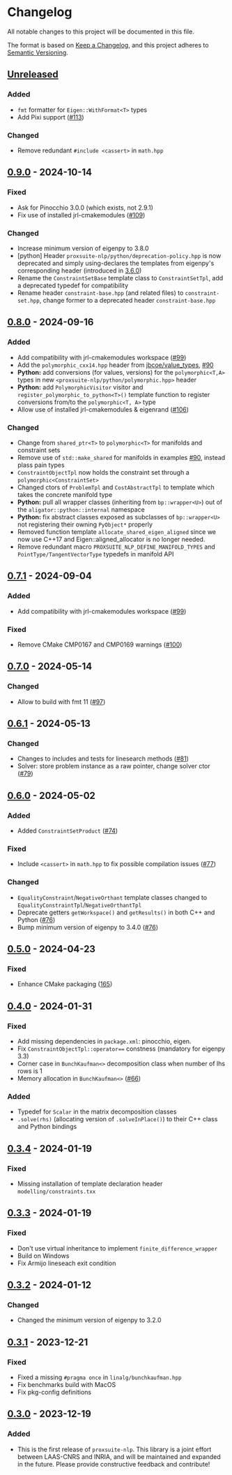 # Changelog

All notable changes to this project will be documented in this file.

The format is based on [Keep a Changelog](https://keepachangelog.com/en/1.0.0/),
and this project adheres to [Semantic Versioning](https://semver.org/spec/v2.0.0.html).

## [Unreleased]

### Added

- `fmt` formatter for `Eigen::WithFormat<T>` types
- Add Pixi support ([#113](https://github.com/Simple-Robotics/proxsuite-nlp/pull/113))

### Changed

- Remove redundant `#include <cassert>` in `math.hpp`

## [0.9.0] - 2024-10-14

### Fixed

* Ask for Pinocchio 3.0.0 (which exists, not 2.9.1)
* Fix use of installed jrl-cmakemodules ([#109](https://github.com/Simple-Robotics/proxsuite-nlp/pull/109))

### Changed

* Increase minimum version of eigenpy to 3.8.0
* [python] Header `proxsuite-nlp/python/deprecation-policy.hpp` is now deprecated and simply using-declares the templates from eigenpy's corresponding header (introduced in [3.6.0](https://github.com/stack-of-tasks/eigenpy/releases/tag/v3.6.0))
* Rename the `ConstraintSetBase` template class to `ConstraintSetTpl`, add a deprecated typedef for compatibility
* Rename header `constraint-base.hpp` (and related files) to `constraint-set.hpp`, change former to a deprecated header `constraint-base.hpp`

## [0.8.0] - 2024-09-16

### Added

* Add compatibility with jrl-cmakemodules workspace ([#99](https://github.com/Simple-Robotics/proxsuite-nlp/pull/99))
* Add the `polymorphic_cxx14.hpp` header from [jbcoe/value_types](https://github.com/jbcoe/value_types/blob/main/polymorphic_cxx14.h), [#90](https://github.com/Simple-Robotics/proxsuite-nlp/pull/90)
* **Python:** add conversions (for values, versions) for the `polymorphic<T,A>` types in new `<proxsuite-nlp/python/polymorphic.hpp>` header
* **Python:** add `PolymorphicVisitor` visitor and `register_polymorphic_to_python<T>()` template function to register conversions from/to the `polymorphic<T, A>` type
* Allow use of installed jrl-cmakemodules & eigenrand ([#106](https://github.com/Simple-Robotics/proxsuite-nlp/pull/106))

### Changed

* Change from `shared_ptr<T>` to `polymorphic<T>` for manifolds and constraint sets
* Remove use of `std::make_shared` for manifolds in examples [#90](https://github.com/Simple-Robotics/proxsuite-nlp/pull/90), instead plass pain types
* `ConstraintObjectTpl` now holds the constraint set through a `polymorphic<ConstraintSet>`
* Changed ctors of `ProblemTpl` and `CostAbstractTpl` to template which takes the concrete manifold type
* **Python:** pull all wrapper classes (inheriting from `bp::wrapper<U>`) out of the `aligator::python::internal` namespace
* **Python:** fix abstract classes exposed as subclasses of `bp::wrapper<U>` not registering their owning `PyObject*` properly
* Removed function template `allocate_shared_eigen_aligned` since we now use C++17 and Eigen::aligned_allocator is no longer needed.
* Remove redundant macro `PROXSUITE_NLP_DEFINE_MANIFOLD_TYPES` and `PointType/TangentVectorType` typedefs in manifold API

## [0.7.1] - 2024-09-04

### Added
* Add compatibility with jrl-cmakemodules workspace ([#99](https://github.com/Simple-Robotics/proxsuite-nlp/pull/99))

### Fixed

* Remove CMake CMP0167 and CMP0169 warnings ([#100](https://github.com/Simple-Robotics/proxsuite-nlp/pull/100))


## [0.7.0] - 2024-05-14

### Changed

* Allow to build with fmt 11 ([#97](https://github.com/Simple-Robotics/proxsuite-nlp/pull/97))

## [0.6.1] - 2024-05-13

### Changed

* Changes to includes and tests for linesearch methods ([#81](https://github.com/Simple-Robotics/proxsuite-nlp/pull/81))
* Solver: store problem instance as a raw pointer, change solver ctor ([#79](https://github.com/Simple-Robotics/proxsuite-nlp/pull/79))

## [0.6.0] - 2024-05-02

### Added

* Added `ConstraintSetProduct` ([#74](https://github.com/Simple-Robotics/proxsuite-nlp/pull/74))

### Fixed

* Include `<cassert>` in `math.hpp` to fix possible compilation issues ([#77](https://github.com/Simple-Robotics/proxsuite-nlp/pull/77))

### Changed

* `EqualityConstraint`/`NegativeOrthant` template classes changed to `EqualityConstraintTpl`/`NegativeOrthantTpl`
* Deprecate getters `getWorkspace()` and `getResults()` in both C++ and Python ([#76](https://github.com/Simple-Robotics/proxsuite-nlp/pull/76))
* Bump minimum version of eigenpy to 3.4.0 ([#76](https://github.com/Simple-Robotics/proxsuite-nlp/pull/76))

## [0.5.0] - 2024-04-23

### Fixed

* Enhance CMake packaging ([165](https://github.com/Simple-Robotics/proxsuite-nlp/pull/65))

## [0.4.0] - 2024-01-31

### Fixed

* Add missing dependencies in `package.xml`: pinocchio, eigen.
* Fix `ConstraintObjectTpl::operator==` constness (mandatory for eigenpy 3.3)
* Corner case in `BunchKaufman<>` decomposition class when number of lhs rows is 1
* Memory allocation in `BunchKaufman<>` ([#66](https://github.com/Simple-Robotics/proxsuite-nlp/pull/66))

### Added

* Typedef for `Scalar` in the matrix decomposition classes
* `.solve(rhs)` (allocating version of `.solveInPlace()`) to their C++ class and Python bindings

## [0.3.4] - 2024-01-19

### Fixed

* Missing installation of template declaration header `modelling/constraints.txx`

## [0.3.3] - 2024-01-19

### Fixed

* Don't use virtual inheritance to implement `finite_difference_wrapper`
* Build on Windows
* Fix Armijo lineseach exit condition

## [0.3.2] - 2024-01-12

### Changed

* Changed the minimum version of eigenpy to 3.2.0

## [0.3.1] - 2023-12-21

### Fixed

* Fixed a missing `#pragma once` in `linalg/bunchkaufman.hpp`
* Fix benchmarks build with MacOS
* Fix pkg-config definitions

## [0.3.0] - 2023-12-19

### Added

* This is the first release of `proxsuite-nlp`. This library is a joint effort between LAAS-CNRS and INRIA, and will be maintained and expanded in the future. Please provide constructive feedback and contribute!

[Unreleased]: https://github.com/Simple-Robotics/proxsuite-nlp/compare/v0.9.0...HEAD
[0.9.0]: https://github.com/Simple-Robotics/proxsuite-nlp/compare/v0.8.0...v0.9.0
[0.8.0]: https://github.com/Simple-Robotics/proxsuite-nlp/compare/v0.7.1...v0.8.0
[0.7.1]: https://github.com/Simple-Robotics/proxsuite-nlp/compare/v0.7.0...v0.7.1
[0.7.0]: https://github.com/Simple-Robotics/proxsuite-nlp/compare/v0.6.1...v0.7.0
[0.6.1]: https://github.com/Simple-Robotics/proxsuite-nlp/compare/v0.6.0...v0.6.1
[0.6.0]: https://github.com/Simple-Robotics/proxsuite-nlp/compare/v0.5.0...v0.6.0
[0.5.0]: https://github.com/Simple-Robotics/proxsuite-nlp/compare/v0.4.0...v0.5.0
[0.4.0]: https://github.com/Simple-Robotics/proxsuite-nlp/compare/v0.3.4...v0.4.0
[0.3.4]: https://github.com/Simple-Robotics/proxsuite-nlp/compare/v0.3.3...v0.3.4
[0.3.3]: https://github.com/Simple-Robotics/proxsuite-nlp/compare/v0.3.2...v0.3.3
[0.3.2]: https://github.com/Simple-Robotics/proxsuite-nlp/compare/v0.3.1...v0.3.2
[0.3.1]: https://github.com/Simple-Robotics/proxsuite-nlp/compare/v0.3.0...v0.3.1
[0.3.0]: https://github.com/Simple-Robotics/proxsuite-nlp/releases/tag/v0.3.0
